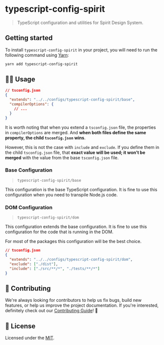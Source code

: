 # typescript-config-spirit

> TypeScript configuration and utilities for Spirit Design System.

## Getting started

To install `typescript-config-spirit` in your project, you will need to run the
following command using [Yarn][yarn]:

```bash
yarn add typescript-config-spirit
```

## 👨‍💻 Usage

```json
// tsconfig.json
{
  "extends": "../../configs/typescript-config-spirit/base",
  "compilerOptions": {
    // ...
  }
}
```

It is worth noting that when you extend a `tsconfig.json` file, the properties in `compilerOptions` are merged.
And **when both files define the same property, the child `tsconfig.json` wins**.

However, this is not the case with `include` and `exclude`.
If you define them in the child `tsconfig.json` file, that **exact value will be used; it won’t be merged** with the value from the base `tsconfig.json` file.

### Base Configuration

> `typescript-config-spirit/base`

This configuration is the base TypeScript configuration.
It is fine to use this configuration when you need to transpile Node.js code.

### DOM Configuration

> `typescript-config-spirit/dom`

This configuration extends the base configuration.
It is fine to use this configuration for the code that is running in the DOM.

For most of the packages this configuration will be the best choice.

```json
// tsconfig.json
{
  "extends": "../../configs/typescript-config-spirit/dom",
  "exclude": ["./dist"],
  "include": ["./src/**/*", "./tests/**/*"]
}
```

## 🙌 Contributing

We're always looking for contributors to help us fix bugs, build new features,
or help us improve the project documentation. If you're interested, definitely
check out our [Contributing Guide][contributing]! 👀

## 📝 License

Licensed under the [MIT][license].

[yarn]: https://yarnpkg.com/en/
[contributing]: https://github.com/lmc-eu/spirit-design-system/blob/main/CONTRIBUTING.md
[license]: https://github.com/lmc-eu/spirit-design-system/blob/main/LICENSE.md
